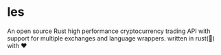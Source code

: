 # les
An open source Rust high performance cryptocurrency trading API with support for multiple exchanges and language wrappers. written in rust(🦀) with ❤️
